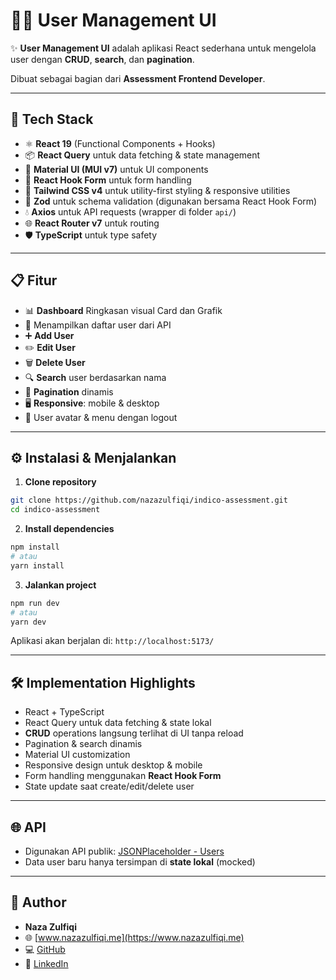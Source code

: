 # 🧑‍💻 User Management UI

✨ **User Management UI** adalah aplikasi React sederhana untuk mengelola user dengan **CRUD**, **search**, dan **pagination**.

Dibuat sebagai bagian dari **Assessment Frontend Developer**.

---

## 🚀 Tech Stack

* ⚛️ **React 19** (Functional Components + Hooks)
* 📦 **React Query** untuk data fetching & state management
* 🎨 **Material UI (MUI v7)** untuk UI components
* 📝 **React Hook Form** untuk form handling
* 🎨 **Tailwind CSS v4** untuk utility-first styling & responsive utilities
* 🧪 **Zod** untuk schema validation (digunakan bersama React Hook Form)
* 💧 **Axios** untuk API requests (wrapper di folder `api/`)
* 🌐 **React Router v7** untuk routing
* 🛡️ **TypeScript** untuk type safety

---

## 📋 Fitur

* 📊 **Dashboard** Ringkasan visual Card dan Grafik
* 👀 Menampilkan daftar user dari API
* ➕ **Add User**
* ✏️ **Edit User**
* 🗑️ **Delete User**
* 🔍 **Search** user berdasarkan nama
* 📄 **Pagination** dinamis
* 🖥️ **Responsive**: mobile & desktop
* 👤 User avatar & menu dengan logout

---

## ⚙️ Instalasi & Menjalankan

1. **Clone repository**

```bash
git clone https://github.com/nazazulfiqi/indico-assessment.git
cd indico-assessment
```

2. **Install dependencies**

```bash
npm install
# atau
yarn install
```

3. **Jalankan project**

```bash
npm run dev
# atau
yarn dev
```

Aplikasi akan berjalan di:
`http://localhost:5173/`

---

## 🛠️ Implementation Highlights

* React + TypeScript
* React Query untuk data fetching & state lokal
* **CRUD** operations langsung terlihat di UI tanpa reload
* Pagination & search dinamis
* Material UI customization
* Responsive design untuk desktop & mobile
* Form handling menggunakan **React Hook Form**
* State update saat create/edit/delete user

---

## 🌐 API

* Digunakan API publik: [JSONPlaceholder - Users](https://jsonplaceholder.typicode.com/users)
* Data user baru hanya tersimpan di **state lokal** (mocked)

---

## 👤 Author

* **Naza Zulfiqi**
* 🌐 [www.nazazulfiqi.me](https://www.nazazulfiqi.me)
* 💻 [GitHub](https://github.com/nazazulfiqi)
* 🔗 [LinkedIn](https://www.linkedin.com/in/nazazulfiqi)
